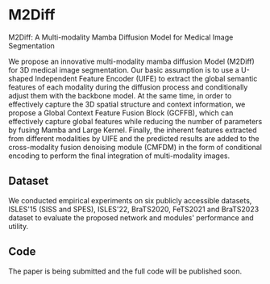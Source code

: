 # M2Diff
M2Diff: A Multi-modality Mamba Diffusion Model for Medical Image Segmentation

We propose an innovative multi-modality mamba diffusion Model (M2Diff) for 3D medical image segmentation. Our basic assumption is to use a U-shaped Independent Feature Encoder (UIFE) to extract the global semantic features of each modality during the diffusion process and conditionally adjust them with the backbone model. At the same time, in order to effectively capture the 3D spatial structure and context information, we propose a Global Context Feature Fusion Block (GCFFB), which can effectively capture global features while reducing the number of parameters by fusing Mamba and Large Kernel. Finally, the inherent features extracted from different modalities by UIFE and the predicted results are added to the cross-modality fusion denoising module (CMFDM) in the form of conditional encoding to perform the final integration of multi-modality images. 


## Dataset 
We conducted empirical experiments on six publicly accessible datasets, ISLES'15 (SISS and SPES), ISLES'22, BraTS2020, FeTS2021 and BraTS2023 dataset 
to evaluate the proposed network and modules' performance and utility.


## Code
The paper is being submitted and the full code will be published soon.
